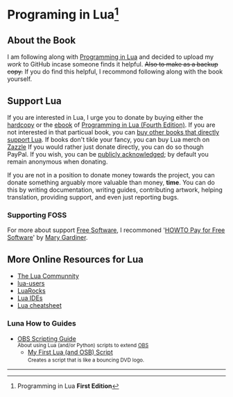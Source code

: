 # Programing in Lua[^1]

## About the Book

I am following along with [Programming in Lua](https://lua.org/pil) and decided to upload my *work* to GitHub incase someone finds it helpful.  ~~Also to make as a backup copy.~~
If you do find this helpful, I recommond following along with the book yourself.

## Support Lua

If you are interested in Lua, I urge you to donate by buying either the [hardcopy](https://https://amazon.com/exec/obidos/ASIN/8590379868/lua-pilindex-20) or the [ebook](https://feistyduck.gumroad.com/l/programming-in-lua-fourth-edition-ebook) of [Programming in Lua (Fourth Edition)](https://https://lua.org/pil/).  If you are not interested in that particual book, you can [buy other books that directly support Lua](https://lua.org/donations.html).  If books don't tikle your fancy, you can buy Lua merch on [Zazzle](https://zazzle.com/store/lua_store)
If you would rather just donate directly, you can do so though PayPal.  If you wish, you can be [publicly acknowledged](https://lua.org/thanks.html); by default you remain anonymous when donating.

If you are not in a position to donate money towards the project, you can donate something arguably more valuable than money, **time**.  You can do this by writing documentation, writing guides, contributing artwork, helping translation, providing support, and even just reporting bugs.

### Supporting FOSS

For more about support [Free Software](https://gnu.org/philosophy/free-sw.html), I recommoned '[HOWTO Pay for Free Software](https://files.puzzling.org/wayback/pay-for-foss/)' by [Mary Gardiner](https://mary.gardiner.id.au/).

## More Online Resources for Lua

- [The Lua Communnity](https://lua.org/community.html)
- [lua-users](http://lua-users.org/)
- [LuaRocks](https://luarocks.org/)
- [Lua IDEs](http://lua-users.org/wiki/LuaIntegratedDevelopmentEnvironments)
- [Lua cheatsheet](https://devhints.io/lua)

### Luna How to Guides

- [OBS Scripting Guide](https://obsproject.com/kb/scripting-guide)
<br><small>About using Lua (and/or Python) scripts to extend [OBS](https://obsproject.com/)</small>
  - [My First Lua (and OSB) Script](https://jbscript.dev/my-first-lua-and-obs-script/)
  <br><small>Creates a script that is like a bouncing DVD logo.</small>

---

[^1]: Programming in Lua **First Edition**
